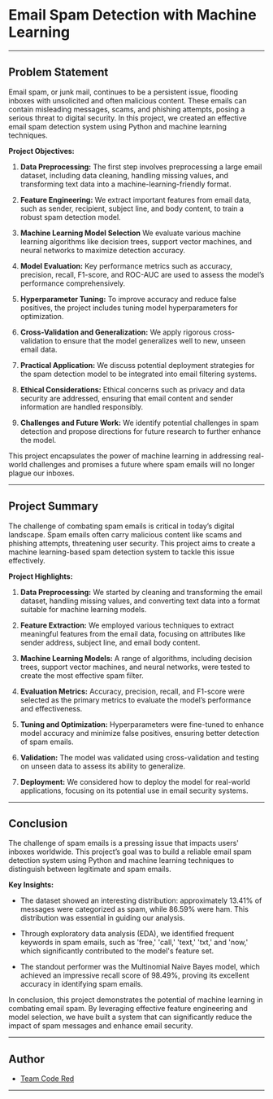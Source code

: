 # Email Spam Detection with Machine Learning

---

## Problem Statement

Email spam, or junk mail, continues to be a persistent issue, flooding inboxes with unsolicited and often malicious content. These emails can contain misleading messages, scams, and phishing attempts, posing a serious threat to digital security. In this project, we created an effective email spam detection system using Python and machine learning techniques.

**Project Objectives:**

1. **Data Preprocessing:** The first step involves preprocessing a large email dataset, including data cleaning, handling missing values, and transforming text data into a machine-learning-friendly format.

2. **Feature Engineering:** We extract important features from email data, such as sender, recipient, subject line, and body content, to train a robust spam detection model.

3. **Machine Learning Model Selection** We evaluate various machine learning algorithms like decision trees, support vector machines, and neural networks to maximize detection accuracy.

4. **Model Evaluation:** Key performance metrics such as accuracy, precision, recall, F1-score, and ROC-AUC are used to assess the model’s performance comprehensively.

5. **Hyperparameter Tuning:** To improve accuracy and reduce false positives, the project includes tuning model hyperparameters for optimization.

6. **Cross-Validation and Generalization:** We apply rigorous cross-validation to ensure that the model generalizes well to new, unseen email data.

7. **Practical Application:** We discuss potential deployment strategies for the spam detection model to be integrated into email filtering systems.

8. **Ethical Considerations:** Ethical concerns such as privacy and data security are addressed, ensuring that email content and sender information are handled responsibly.

9. **Challenges and Future Work:** We identify potential challenges in spam detection and propose directions for future research to further enhance the model.

This project encapsulates the power of machine learning in addressing real-world challenges and promises a future where spam emails will no longer plague our inboxes.

---

## Project Summary

The challenge of combating spam emails is critical in today’s digital landscape. Spam emails often carry malicious content like scams and phishing attempts, threatening user security. This project aims to create a machine learning-based spam detection system to tackle this issue effectively.

**Project Highlights:**

1. **Data Preprocessing:** We started by cleaning and transforming the email dataset, handling missing values, and converting text data into a format suitable for machine learning models.

2. **Feature Extraction:** We employed various techniques to extract meaningful features from the email data, focusing on attributes like sender address, subject line, and email body content.

3. **Machine Learning Models:** A range of algorithms, including decision trees, support vector machines, and neural networks, were tested to create the most effective spam filter.

4. **Evaluation Metrics:** Accuracy, precision, recall, and F1-score were selected as the primary metrics to evaluate the model’s performance and effectiveness.

5. **Tuning and Optimization:** Hyperparameters were fine-tuned to enhance model accuracy and minimize false positives, ensuring better detection of spam emails.

6. **Validation:** The model was validated using cross-validation and testing on unseen data to assess its ability to generalize.

7. **Deployment:** We considered how to deploy the model for real-world applications, focusing on its potential use in email security systems.

---

## Conclusion

The challenge of spam emails is a pressing issue that impacts users' inboxes worldwide. This project’s goal was to build a reliable email spam detection system using Python and machine learning techniques to distinguish between legitimate and spam emails.

**Key Insights:**

- The dataset showed an interesting distribution: approximately 13.41% of messages were categorized as spam, while 86.59% were ham. This distribution was essential in guiding our analysis.

- Through exploratory data analysis (EDA), we identified frequent keywords in spam emails, such as 'free,' 'call,' 'text,' 'txt,' and 'now,' which significantly contributed to the model's feature set.

- The standout performer was the Multinomial Naive Bayes model, which achieved an impressive recall score of 98.49%, proving its excellent accuracy in identifying spam emails.

In conclusion, this project demonstrates the potential of machine learning in combating email spam. By leveraging effective feature engineering and model selection, we have built a system that can significantly reduce the impact of spam messages and enhance email security.

---

## Author

- [Team Code Red]()

---
